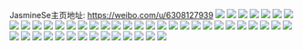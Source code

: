 JasmineSe主页地址: https://weibo.com/u/6308127939 
![](https://wx4.sinaimg.cn/mw2000/006SUgf1gy1h96mzohshrj30u01uqjzo.jpg) 
![](https://wx4.sinaimg.cn/mw2000/006SUgf1gy1h96mznyvxjj31q50u07co.jpg) 
![](https://wx4.sinaimg.cn/mw2000/006SUgf1gy1h96mzme20kj31bl0u0ahl.jpg) 
![](https://wx4.sinaimg.cn/mw2000/006SUgf1gy1h96mzl7mupj31ur0u0gux.jpg) 
![](https://wx4.sinaimg.cn/mw2000/006SUgf1gy1h96mzmucthj31h90u0wm9.jpg) 
![](https://wx4.sinaimg.cn/mw2000/006SUgf1gy1h96mzp1cptj31uq0u0dqr.jpg) 
![](https://wx4.sinaimg.cn/mw2000/006SUgf1gy1h8w4sxjzfsj30qo0qotas.jpg) 
![](https://wx4.sinaimg.cn/mw2000/006SUgf1gy1h8v9gr9c59j31uq0u0140.jpg) 
![](https://wx4.sinaimg.cn/mw2000/006SUgf1gy1h8v9gxjeyvj30u20u042i.jpg) 
![](https://wx4.sinaimg.cn/mw2000/006SUgf1gy1h8t73s2uymj30u01ghad7.jpg) 
![](https://wx4.sinaimg.cn/mw2000/006SUgf1gy1h8t73smzmsj30u01uiwhu.jpg) 
![](https://wx4.sinaimg.cn/mw2000/006SUgf1gy1h8t73t9475j31ui0u0wj5.jpg) 
![](https://wx4.sinaimg.cn/mw2000/006SUgf1gy1h8t751zmrlj30u01gbjv7.jpg) 
![](https://wx4.sinaimg.cn/mw2000/006SUgf1gy1h8rlb1urqzj30w10u0agd.jpg) 
![](https://wx4.sinaimg.cn/mw2000/006SUgf1gy1h8rlb4kvkej31i40u0djd.jpg) 
![](https://wx4.sinaimg.cn/mw2000/006SUgf1gy1h8rlb04w2pj310t0u0jv5.jpg) 
![](https://wx4.sinaimg.cn/mw2000/006SUgf1gy1h8rlb77asmj30qo0kpwg0.jpg) 
![](https://wx4.sinaimg.cn/mw2000/006SUgf1gy1h8rlb5s4gij31d40u0acv.jpg) 
![](https://wx4.sinaimg.cn/mw2000/006SUgf1gy1h8rlb0h46jj30u00b9gmk.jpg) 
![](https://wx4.sinaimg.cn/mw2000/006SUgf1gy1h8rlb30klcj31uq0u0k2w.jpg) 
![](https://wx4.sinaimg.cn/mw2000/006SUgf1gy1h8rlb5dirgj30v40u046t.jpg) 
![](https://wx4.sinaimg.cn/mw2000/006SUgf1gy1h8rle7p7ulj30qz0qoq5f.jpg) 
![](https://wx4.sinaimg.cn/mw2000/006SUgf1gy1h8qblk4ckej30u014pgqq.jpg) 
![](https://wx4.sinaimg.cn/mw2000/006SUgf1gy1h8qblko0duj30x30u0432.jpg) 
![](https://wx4.sinaimg.cn/mw2000/006SUgf1gy1h8qbll3keyj314j0u0jy8.jpg) 
![](https://wx4.sinaimg.cn/mw2000/006SUgf1gy1h8h3o8vn8cj30qo0e4tb5.jpg) 
![](https://wx4.sinaimg.cn/mw2000/006SUgf1gy1h8euy1ncvfj30u00d30te.jpg) 
![](https://wx4.sinaimg.cn/mw2000/006SUgf1gy1h8dmxba7f7j30u01uqn1l.jpg) 
![](https://wx4.sinaimg.cn/mw2000/006SUgf1gy1h8d37een3wj31uq0u0whp.jpg) 
![](https://wx4.sinaimg.cn/mw2000/006SUgf1gy1h8d37ew4ioj31uq0u0wj2.jpg) 
![](https://wx4.sinaimg.cn/mw2000/006SUgf1gy1h8bu3wffd0j31uq0u0qb9.jpg) 
![](https://wx4.sinaimg.cn/mw2000/006SUgf1gy1h8bn6guockj30qo0gon00.jpg) 
![](https://wx4.sinaimg.cn/mw2000/006SUgf1gy1h8bn8uc3adj30u01ui13e.jpg) 
![](https://wx4.sinaimg.cn/mw2000/006SUgf1gy1h8aavpgyacj31uq0u0tig.jpg) 
![](https://wx4.sinaimg.cn/mw2000/006SUgf1gy1h880lo1u5zj314i0u0q64.jpg) 
![](https://wx4.sinaimg.cn/mw2000/006SUgf1gy1h880lpzjfyj30u00wq41k.jpg) 
![](https://wx4.sinaimg.cn/mw2000/006SUgf1gy1h880loph0sj30xg0u041v.jpg) 
![](https://wx4.sinaimg.cn/mw2000/006SUgf1gy1h880lpfkb4j30wh0u0jvq.jpg) 
![](https://wx4.sinaimg.cn/mw2000/006SUgf1gy1h82dkz5n1oj30qo162wgv.jpg) 
![](https://wx4.sinaimg.cn/mw2000/006SUgf1gy1h823yi93b1j30u01uqqlj.jpg) 
![](https://wx4.sinaimg.cn/mw2000/006SUgf1gy1h823yf8jrvj30u01uqk00.jpg) 
![](https://wx4.sinaimg.cn/mw2000/006SUgf1gy1h823yg98y6j30u01uowkc.jpg) 
![](https://wx4.sinaimg.cn/mw2000/006SUgf1gy1h823ygrwhlj30u01uqq5w.jpg) 
![](https://wx4.sinaimg.cn/mw2000/006SUgf1gy1h8195q3613j30u01uqths.jpg) 
![](https://wx4.sinaimg.cn/mw2000/006SUgf1gy1h8195qvzyuj30u01uq11m.jpg) 
![](https://wx4.sinaimg.cn/mw2000/006SUgf1gy1h8195rm2wvj30u01uqajx.jpg) 
